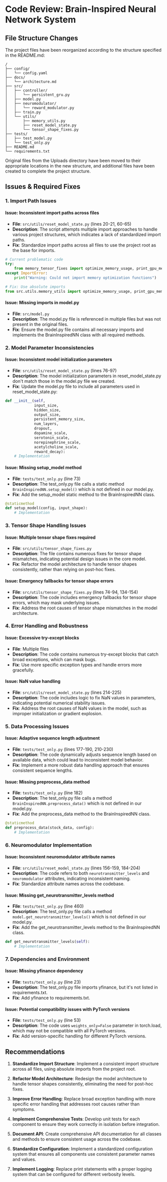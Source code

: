 # Code Review: Brain-Inspired Neural Network System

## File Structure Changes

The project files have been reorganized according to the structure specified in the README.md:

```
/
├── config/
│   └── config.yaml
├── docs/
│   └── architecture.md
├── src/
│   ├── controller/
│   │   └── persistent_gru.py
│   ├── model.py
│   ├── neuromodulator/
│   │   └── reward_modulator.py
│   ├── train.py
│   └── utils/
│       ├── memory_utils.py
│       ├── reset_model_state.py
│       └── tensor_shape_fixes.py
├── tests/
│   ├── test_model.py
│   └── test_only.py
├── README.md
└── requirements.txt
```

Original files from the Uploads directory have been moved to their appropriate locations in the new structure, and additional files have been created to complete the project structure.

## Issues & Required Fixes

### 1. Import Path Issues

#### Issue: Inconsistent import paths across files
- **File**: `src/utils/reset_model_state.py` (lines 20-21, 60-65)
- **Description**: The script attempts multiple import approaches to handle various project structures, which indicates a lack of standardized import paths.
- **Fix**: Standardize import paths across all files to use the project root as the base for imports.

```python
# Current problematic code
try:
    from memory_tensor_fixes import optimize_memory_usage, print_gpu_memory_status
except ImportError:
    print("Warning: Could not import memory optimization functions")

# Fix: Use absolute imports
from src.utils.memory_utils import optimize_memory_usage, print_gpu_memory_status
```

#### Issue: Missing imports in model.py
- **File**: `src/model.py`
- **Description**: The model.py file is referenced in multiple files but was not present in the original files.
- **Fix**: Ensure the model.py file contains all necessary imports and implements the BrainInspiredNN class with all required methods.

### 2. Model Parameter Inconsistencies

#### Issue: Inconsistent model initialization parameters
- **File**: `src/utils/reset_model_state.py` (lines 76-97)
- **Description**: The model initialization parameters in reset_model_state.py don't match those in the model.py file we created.
- **Fix**: Update the model.py file to include all parameters used in reset_model_state.py:

```python
def __init__(self, 
             input_size,
             hidden_size,
             output_size,
             persistent_memory_size,
             num_layers,
             dropout,
             dopamine_scale,
             serotonin_scale,
             norepinephrine_scale,
             acetylcholine_scale,
             reward_decay):
    # Implementation
```

#### Issue: Missing setup_model method
- **File**: `tests/test_only.py` (line 73)
- **Description**: The test_only.py file calls a static method `BrainInspiredNN.setup_model()` which is not defined in our model.py.
- **Fix**: Add the setup_model static method to the BrainInspiredNN class.

```python
@staticmethod
def setup_model(config, input_shape):
    # Implementation
```

### 3. Tensor Shape Handling Issues

#### Issue: Multiple tensor shape fixes required
- **File**: `src/utils/tensor_shape_fixes.py`
- **Description**: The file contains numerous fixes for tensor shape mismatches, indicating potential design issues in the core model.
- **Fix**: Refactor the model architecture to handle tensor shapes consistently, rather than relying on post-hoc fixes.

#### Issue: Emergency fallbacks for tensor shape errors
- **File**: `src/utils/tensor_shape_fixes.py` (lines 74-94, 134-154)
- **Description**: The code includes emergency fallbacks for tensor shape errors, which may mask underlying issues.
- **Fix**: Address the root causes of tensor shape mismatches in the model architecture.

### 4. Error Handling and Robustness

#### Issue: Excessive try-except blocks
- **File**: Multiple files
- **Description**: The code contains numerous try-except blocks that catch broad exceptions, which can mask bugs.
- **Fix**: Use more specific exception types and handle errors more gracefully.

#### Issue: NaN value handling
- **File**: `src/utils/reset_model_state.py` (lines 214-225)
- **Description**: The code includes logic to fix NaN values in parameters, indicating potential numerical stability issues.
- **Fix**: Address the root causes of NaN values in the model, such as improper initialization or gradient explosion.

### 5. Data Processing Issues

#### Issue: Adaptive sequence length adjustment
- **File**: `tests/test_only.py` (lines 177-190, 210-230)
- **Description**: The code dynamically adjusts sequence length based on available data, which could lead to inconsistent model behavior.
- **Fix**: Implement a more robust data handling approach that ensures consistent sequence lengths.

#### Issue: Missing preprocess_data method
- **File**: `tests/test_only.py` (line 182)
- **Description**: The test_only.py file calls a method `BrainInspiredNN.preprocess_data()` which is not defined in our model.py.
- **Fix**: Add the preprocess_data method to the BrainInspiredNN class.

```python
@staticmethod
def preprocess_data(stock_data, config):
    # Implementation
```

### 6. Neuromodulator Implementation

#### Issue: Inconsistent neuromodulator attribute names
- **File**: `src/utils/reset_model_state.py` (lines 156-159, 184-204)
- **Description**: The code refers to both `neurotransmitter_levels` and `neuromodulator` attributes, indicating inconsistent naming.
- **Fix**: Standardize attribute names across the codebase.

#### Issue: Missing get_neurotransmitter_levels method
- **File**: `tests/test_only.py` (line 460)
- **Description**: The test_only.py file calls a method `model.get_neurotransmitter_levels()` which is not defined in our model.py.
- **Fix**: Add the get_neurotransmitter_levels method to the BrainInspiredNN class.

```python
def get_neurotransmitter_levels(self):
    # Implementation
```

### 7. Dependencies and Environment

#### Issue: Missing yfinance dependency
- **File**: `tests/test_only.py` (line 23)
- **Description**: The test_only.py file imports yfinance, but it's not listed in requirements.txt.
- **Fix**: Add yfinance to requirements.txt.

#### Issue: Potential compatibility issues with PyTorch versions
- **File**: `tests/test_only.py` (line 53)
- **Description**: The code uses `weights_only=False` parameter in torch.load, which may not be compatible with all PyTorch versions.
- **Fix**: Add version-specific handling for different PyTorch versions.

## Recommendations

1. **Standardize Import Structure**: Implement a consistent import structure across all files, using absolute imports from the project root.

2. **Refactor Model Architecture**: Redesign the model architecture to handle tensor shapes consistently, eliminating the need for post-hoc fixes.

3. **Improve Error Handling**: Replace broad exception handling with more specific error handling that addresses root causes rather than symptoms.

4. **Implement Comprehensive Tests**: Develop unit tests for each component to ensure they work correctly in isolation before integration.

5. **Document API**: Create comprehensive API documentation for all classes and methods to ensure consistent usage across the codebase.

6. **Standardize Configuration**: Implement a standardized configuration system that ensures all components use consistent parameter names and values.

7. **Implement Logging**: Replace print statements with a proper logging system that can be configured for different verbosity levels.
